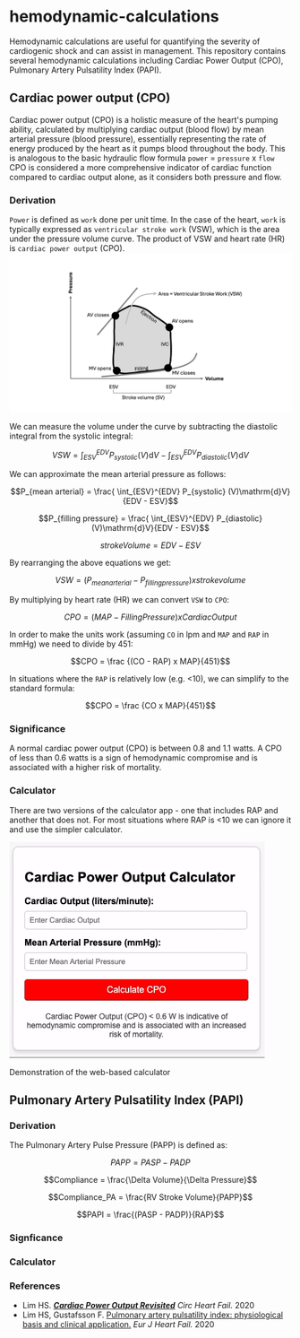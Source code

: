 # hemodynamic-calculations
Hemodynamic calculations are useful for quantifying the severity of cardiogenic shock and can assist in management.
This repository contains several hemodynamic calculations including Cardiac Power Output (CPO), Pulmonary Artery Pulsatility Index (PAPI).

## Cardiac power output (CPO)
Cardiac power output (CPO) is a holistic measure of the heart's pumping ability, calculated by multiplying cardiac output (blood flow) by mean arterial pressure (blood pressure), essentially representing the rate of energy produced by the heart as it pumps blood throughout the body. This is analogous to the basic hydraulic flow formula `power` = `pressure` x `flow` CPO is considered a more comprehensive indicator of cardiac function compared to cardiac output alone, as it considers both pressure and flow.

### Derivation
`Power` is defined as `work` done per unit time. In the case of the heart, `work` is typically expressed as `ventricular stroke work` (VSW), which is the area under the pressure volume curve. The product of VSW and heart rate (HR) is `cardiac power output` (CPO).
![](https://github.com/nickmmark/hemodynamic-calculations/blob/main/cardiac_stroke_work_figure.png)

We can measure the volume under the curve by subtracting the diastolic integral from the systolic integral:
```math
VSW = \int_{ESV}^{EDV} P_{systolic} (V)\mathrm{d}V - \int_{ESV}^{EDV} P_{diastolic} (V)\mathrm{d}V
```
We can approximate the mean arterial pressure as follows:
```math
P_{mean arterial} = \frac{ \int_{ESV}^{EDV} P_{systolic} (V)\mathrm{d}V}{EDV - ESV}
```


```math
P_{filling pressure} = \frac{ \int_{ESV}^{EDV} P_{diastolic} (V)\mathrm{d}V}{EDV - ESV}
```



```math
stroke Volume = EDV - ESV
```
By rearranging the above equations we get:
```math
VSW = (P_{mean arterial} - P_{filling pressure}) x stroke volume
```

By multiplying by heart rate (HR) we can convert `VSW` to `CPO`:
```math
CPO = (MAP - {Filling Pressure}) x {Cardiac Output}
```

In order to make the units work (assuming `CO` in lpm and `MAP` and `RAP` in mmHg) we need to divide by 451:
```math
CPO = \frac {(CO - RAP) x MAP}{451}
```

In situations where the `RAP` is relatively low (e.g. <10), we can simplify to the standard formula:
```math
CPO = \frac {CO x MAP}{451}
```

### Significance
A normal cardiac power output (CPO) is between 0.8 and 1.1 watts.
A CPO of less than 0.6 watts is a sign of hemodynamic compromise and is associated with a higher risk of mortality.

### Calculator
There are two versions of the calculator app - one that includes RAP and another that does not. For most situations where RAP is <10 we can ignore it and use the simpler calculator.


![](https://github.com/nickmmark/hemodynamic-calculations/blob/main/CPO_calculator_demo.gif)

Demonstration of the web-based calculator



## Pulmonary Artery Pulsatility Index (PAPI)


### Derivation


The Pulmonary Artery Pulse Pressure (PAPP) is defined as:
```math
PAPP = PASP - PADP
```

```math
Compliance = \frac{\Delta Volume}{\Delta Pressure}
```

```math
Compliance_PA = \frac{RV Stroke Volume}{PAPP}
```

```math
PAPI = \frac{(PASP - PADP)}{RAP}
```

### Signficance


### Calculator


### References
- Lim HS. ***[Cardiac Power Output Revisited](https://doi.org/10.1161/CIRCHEARTFAILURE.120.007393)*** _Circ Heart Fail._ 2020
- Lim HS, Gustafsson F. [Pulmonary artery pulsatility index: physiological basis and clinical application.](https://onlinelibrary.wiley.com/doi/full/10.1002/ejhf.1679) _Eur J Heart Fail._ 2020
